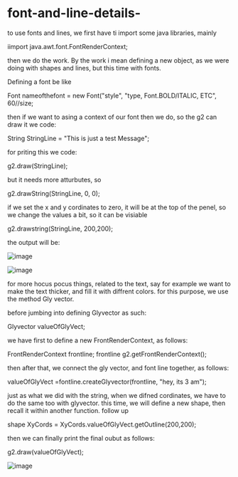 # font-and-line-details-

to use fonts and lines, we first have ti import some java libraries, mainly

iimport java.awt.font.FontRenderContext;

then we do the work. By the work i mean defining a new object, as we were doing with shapes and lines, but this time with fonts.

Defining a font be like

Font nameofthefont = new Font("style", "type, Font.BOLD/ITALIC, ETC", 60//size;

then if we want to asing a context of our font then we do, so the g2 can draw it we code:

String StringLine = "This is just a test Message";


for priting this we code:

g2.draw(StringLine);

but it needs more atturbutes, so 

g2.drawString(StringLine, 0, 0);

if we set the x and y cordinates to zero, it will be at the top of the penel, so we change the values a bit, so it can be visiable

g2.drawstring(StringLine, 200,200);

the output will be:

![image](https://user-images.githubusercontent.com/63984422/142703972-39c5d3fe-de62-4f3f-9f64-2d2ac3cf55d9.png)

![image](https://user-images.githubusercontent.com/63984422/142704003-65825706-98e1-4c01-9293-ba8402e089b6.png)




for more hocus pocus things, related to the text, say for example we want to make the text thicker, and fill it with diffrent colors.
for this purpose, we use the method Gly vector.

before jumbing into defining Glyvector as such:

Glyvector valueOfGlyVect;

we have first to define a new FrontRenderContext, as follows:

FrontRenderContext frontline;
frontline g2.getFrontRenderContext();

then after that, we connect the gly vector, and font line together, as follows:


valueOfGlyVect =fontline.createGlyvector(frontline, "hey, its 3 am");

just as what we did with the string, when we difned cordinates, we have to do the same too with glyvector.
this time, we will define a new shape, then recall it within another function. follow up

shape XyCords = XyCords.valueOfGlyVect.getOutline(200,200);

then we can finally print the final oubut as follows:

g2.draw(valueOfGlyVect);


![image](https://user-images.githubusercontent.com/63984422/142703018-df1a8620-f267-434e-8520-94f576599ee7.png)
